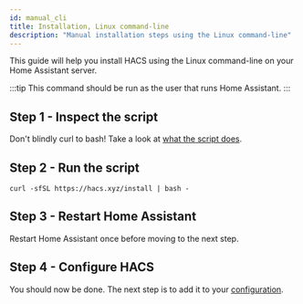 ```yaml
---
id: manual_cli
title: Installation, Linux command-line
description: "Manual installation steps using the Linux command-line"
---
```


This guide will help you install HACS using the Linux command-line on your Home Assistant server.

:::tip
This command should be run as the user that runs Home Assistant.
:::

## Step 1 - Inspect the script

Don't blindly curl to bash! Take a look at [what the script does](https://hacs.xyz/install).

## Step 2 - Run the script

```
curl -sfSL https://hacs.xyz/install | bash -
```

## Step 3 - Restart Home Assistant

Restart Home Assistant once before moving to the next step.

## Step 4 - Configure HACS

You should now be done. The next step is to add it to your [configuration](configuration/start.md).